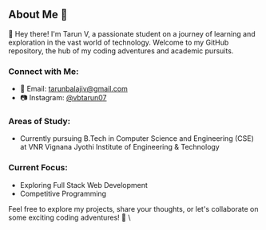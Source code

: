 ## About Me 🚀

👋 Hey there! I'm Tarun V, a passionate student on a journey of learning and exploration in the vast world of technology. Welcome to my GitHub repository, the hub of my coding adventures and academic pursuits.

### Connect with Me:

- 📧 Email: [tarunbalajiv@gmail.com](mailto:tarunbalajiv@gmail.com)
- 📷 Instagram: [@vbtarun07](https://www.instagram.com/vbtarun07/)

### Areas of Study:

- Currently pursuing B.Tech in Computer Science and Engineering (CSE) at VNR Vignana Jyothi Institute of Engineering & Technology

### Current Focus:

- Exploring Full Stack Web Development
- Competitive Programming


Feel free to explore my projects, share your thoughts, or let's collaborate on some exciting coding adventures! 🚀
\
